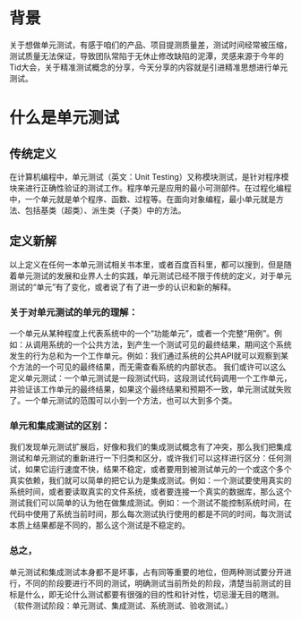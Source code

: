 # 背景
关于想做单元测试，有感于咱们的产品、项目提测质量差，测试时间经常被压缩，测试质量无法保证，导致团队常陷于无休止修改缺陷的泥潭，灵感来源于今年的Tid大会，关于精准测试概念的分享，今天分享的内容就是引进精准思想进行单元测试。

# 什么是单元测试
## 传统定义
在计算机编程中，单元测试（英文：Unit Testing）又称模块测试，是针对程序模块来进行正确性验证的测试工作。程序单元是应用的最小可测部件。在过程化编程中，一个单元就是单个程序、函数、过程等。在面向对象编程，最小单元就是方法、包括基类（超类）、派生类（子类）中的方法。
## 定义新解
以上定义在任何一本单元测试相关书本里，或者百度百科里，都可以搜到，但是随着单元测试的发展和业界人士的实践，单元测试已经不限于传统的定义，对于单元测试的“单元”有了变化，或者说了有了进一步的认识和新的解释。
### 关于对单元测试的单元的理解：
一个单元从某种程度上代表系统中的一个“功能单元”，或者一个完整“用例”。例如：从调用系统的一个公共方法，到产生一个测试可见的最终结果，期间这个系统发生的行为总和为一个工作单元。例如：我们通过系统的公共API就可以观察到某个方法的一个可见的最终结果，而无需查看系统的内部状态。
我们或许可以这么定义单元测试：一个单元测试是一段测试代码，这段测试代码调用一个工作单元，并验证该工作单元的最终结果，如果这个最终结果和预期不一致，单元测试就失败了。一个单元测试的范围可以小到一个方法，也可以大到多个类。
### 单元和集成测试的区别：
我们发现单元测试扩展后，好像和我们的集成测试概念有了冲突，那么我们把集成测试和单元测试的重新进行一下归类和区分，或许我们可以这样进行区分：任何测试，如果它运行速度不快，结果不稳定，或者要用到被测试单元的一个或这个多个真实依赖，我们就可以简单的把它认为是集成测试。例如：一个测试要使用真实的系统时间，或者要读取真实的文件系统，或者要连接一个真实的数据库，那么这个测试我们可以简单的认为他在做集成测试。例如：一个测试不能控制系统时间，在代码中使用了系统当前时间，那么每次测试执行使用的都是不同的时间，每次测试本质上结果都是不同的，那么这个测试是不稳定的。
### 总之，
单元测试和集成测试本身都不是坏事，占有同等重要的地位，但两种测试要分开进行，不同的阶段要进行不同的测试，明确测试当前所处的阶段，清楚当前测试的目标是什么，即无论什么测试都要有很强的目的性和针对性，切忌漫无目的瞎测。（软件测试阶段：单元测试、集成测试、系统测试、验收测试。）
